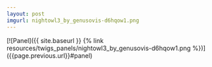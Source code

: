 ```yaml
---
layout: post
imgurl: nightowl3_by_genusovis-d6hqow1.png
---
```


<div id="panel"></div>[![Panel]({{ site.baseurl }} {% link resources/twigs_panels/nightowl3_by_genusovis-d6hqow1.png %})]({{page.previous.url}}#panel)